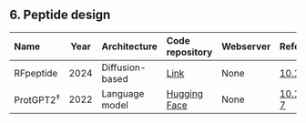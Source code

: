## 6. Peptide design

| **Name**              | **Year** | **Architecture**  | **Code repository**                                                                         | **Webserver**                                                              | **Reference**                                              |
|:----------------------|:--------:|:------------------|:--------------------------------------------------------------------------------------------|:---------------------------------------------------------------------------|:-----------------------------------------------------------|
| RFpeptide           | 2024     | Diffusion-based   | [Link](https://www.ipd.uw.edu/2024/11/introducing-rfpeptides-ai-for-cyclic-peptide-design/) | None                                                                       | [10.1101/2024.11.18.622547v1](https://doi.org/10.1101/2024.11.18.622547v1) |
| ProtGPT2<sup>‡</sup> | 2022     | Language model    | [Hugging Face](https://huggingface.co/nferruz/ProtGPT2)                                     | None                                                                       | [10.1038/s41467-022-32007-7](https://doi.org/10.1038/s41467-022-32007-7)    |



